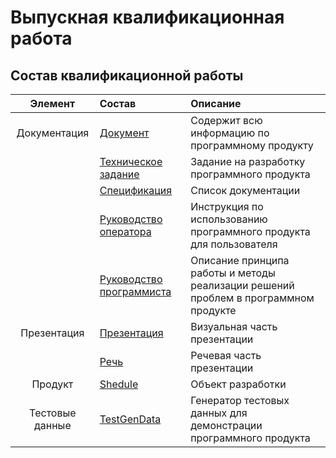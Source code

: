 # Выпускная квалификационная работа

## Состав квалификационной работы
| Элемент | Состав | Описание |
| :-------: | :-------- | :-------- |
| Документация | [Документ](https://github.com/AlexeyBQS/Examwork/blob/master/Documents/Документ.docx) | Содержит всю информацию по программному продукту |
|| [Техническое задание](https://github.com/AlexeyBQS/Examwork/blob/master/Documents/(Приложение%20А)%20Техническое%20задание.docx) | Задание на разработку программного продукта |
|| [Cпецификация](https://github.com/AlexeyBQS/Examwork/blob/master/Documents/(Приложение%20Б)%20Спецификация.docx) | Список документации |
|| [Руководство оператора](https://github.com/AlexeyBQS/Examwork/blob/master/Documents/(Приложение%20В)%20Руководство%20оператора.docx) | Инструкция по использованию программного продукта для пользователя |
|| [Руководство программиста](https://github.com/AlexeyBQS/Examwork/blob/master/Documents/(Приложение%20Г)%20Руководство%20программиста.docx) | Описание принципа работы и методы реализации решений проблем в программном продукте |
| Презентация | [Презентация](https://github.com/AlexeyBQS/Examwork/blob/master/Presentation/Презентация.pptx) | Визуальная часть презентации |
|| [Речь](https://github.com/AlexeyBQS/Examwork/blob/master/Presentation/Речь.docx) | Речевая часть презентации |
| Продукт | [Shedule](https://github.com/AlexeyBQS/Examwork/tree/master/Product/Shedule) | Объект разработки |
| Тестовые данные | [TestGenData](https://github.com/AlexeyBQS/Examwork/tree/master/Product/GenTestData) | Генератор тестовых данных для демонстрации программного продукта |